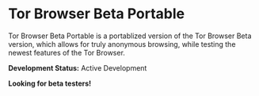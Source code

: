 # Tor Browser Beta Portable
Tor Browser Beta Portable is a portablized version of the Tor Browser Beta version, which allows for truly anonymous browsing, while testing the newest features of the Tor Browser.

<strong>Development Status:</strong> Active Development

<strong>Looking for beta testers!</strong>
